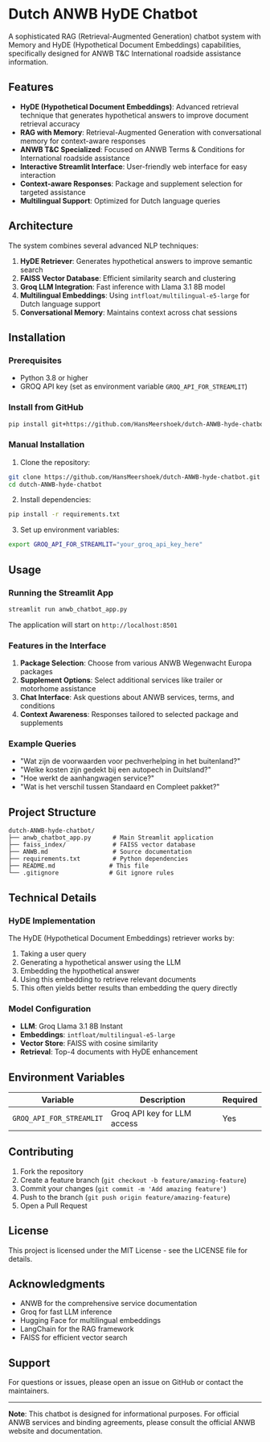 # Dutch ANWB HyDE Chatbot

A sophisticated RAG (Retrieval-Augmented Generation) chatbot system with Memory and HyDE (Hypothetical Document Embeddings) capabilities, specifically designed for ANWB T&C International roadside assistance information.

## Features

- **HyDE (Hypothetical Document Embeddings)**: Advanced retrieval technique that generates hypothetical answers to improve document retrieval accuracy
- **RAG with Memory**: Retrieval-Augmented Generation with conversational memory for context-aware responses
- **ANWB T&C Specialized**: Focused on ANWB Terms & Conditions for International roadside assistance
- **Interactive Streamlit Interface**: User-friendly web interface for easy interaction
- **Context-aware Responses**: Package and supplement selection for targeted assistance
- **Multilingual Support**: Optimized for Dutch language queries

## Architecture

The system combines several advanced NLP techniques:

1. **HyDE Retriever**: Generates hypothetical answers to improve semantic search
2. **FAISS Vector Database**: Efficient similarity search and clustering
3. **Groq LLM Integration**: Fast inference with Llama 3.1 8B model
4. **Multilingual Embeddings**: Using `intfloat/multilingual-e5-large` for Dutch language support
5. **Conversational Memory**: Maintains context across chat sessions

## Installation

### Prerequisites

- Python 3.8 or higher
- GROQ API key (set as environment variable `GROQ_API_FOR_STREAMLIT`)

### Install from GitHub

```bash
pip install git+https://github.com/HansMeershoek/dutch-ANWB-hyde-chatbot.git
```

### Manual Installation

1. Clone the repository:
```bash
git clone https://github.com/HansMeershoek/dutch-ANWB-hyde-chatbot.git
cd dutch-ANWB-hyde-chatbot
```

2. Install dependencies:
```bash
pip install -r requirements.txt
```

3. Set up environment variables:
```bash
export GROQ_API_FOR_STREAMLIT="your_groq_api_key_here"
```

## Usage

### Running the Streamlit App

```bash
streamlit run anwb_chatbot_app.py
```

The application will start on `http://localhost:8501`

### Features in the Interface

1. **Package Selection**: Choose from various ANWB Wegenwacht Europa packages
2. **Supplement Options**: Select additional services like trailer or motorhome assistance
3. **Chat Interface**: Ask questions about ANWB services, terms, and conditions
4. **Context Awareness**: Responses tailored to selected package and supplements

### Example Queries

- "Wat zijn de voorwaarden voor pechverhelping in het buitenland?"
- "Welke kosten zijn gedekt bij een autopech in Duitsland?"
- "Hoe werkt de aanhangwagen service?"
- "Wat is het verschil tussen Standaard en Compleet pakket?"

## Project Structure

```
dutch-ANWB-hyde-chatbot/
├── anwb_chatbot_app.py      # Main Streamlit application
├── faiss_index/             # FAISS vector database
├── ANWB.md                  # Source documentation
├── requirements.txt         # Python dependencies
├── README.md               # This file
└── .gitignore              # Git ignore rules
```

## Technical Details

### HyDE Implementation

The HyDE (Hypothetical Document Embeddings) retriever works by:

1. Taking a user query
2. Generating a hypothetical answer using the LLM
3. Embedding the hypothetical answer
4. Using this embedding to retrieve relevant documents
5. This often yields better results than embedding the query directly

### Model Configuration

- **LLM**: Groq Llama 3.1 8B Instant
- **Embeddings**: `intfloat/multilingual-e5-large`
- **Vector Store**: FAISS with cosine similarity
- **Retrieval**: Top-4 documents with HyDE enhancement

## Environment Variables

| Variable | Description | Required |
|----------|-------------|----------|
| `GROQ_API_FOR_STREAMLIT` | Groq API key for LLM access | Yes |

## Contributing

1. Fork the repository
2. Create a feature branch (`git checkout -b feature/amazing-feature`)
3. Commit your changes (`git commit -m 'Add amazing feature'`)
4. Push to the branch (`git push origin feature/amazing-feature`)
5. Open a Pull Request

## License

This project is licensed under the MIT License - see the LICENSE file for details.

## Acknowledgments

- ANWB for the comprehensive service documentation
- Groq for fast LLM inference
- Hugging Face for multilingual embeddings
- LangChain for the RAG framework
- FAISS for efficient vector search

## Support

For questions or issues, please open an issue on GitHub or contact the maintainers.

---

**Note**: This chatbot is designed for informational purposes. For official ANWB services and binding agreements, please consult the official ANWB website and documentation. 